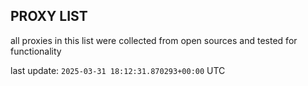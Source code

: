 ## PROXY LIST

all proxies in this list were collected from open sources and tested for functionality

last update: `2025-03-31 18:12:31.870293+00:00` UTC